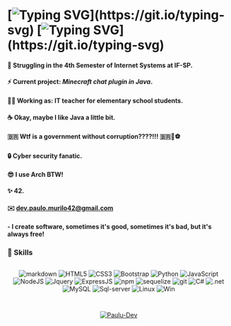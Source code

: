 # [![Typing SVG](https://readme-typing-svg.herokuapp.com?font=Sono&duration=1000&pause=15000&color=5BF000&width=500&lines=Hello+World!+Welcome!)](https://git.io/typing-svg) [![Typing SVG](https://readme-typing-svg.herokuapp.com?font=Sono&duration=2000&pause=15000&color=5BF000&width=500&lines=I'm+someone+who+loves+IT.)](https://git.io/typing-svg)

#### 📝 Struggling in the 4th Semester of Internet Systems at IF-SP.
#### ⚡ Current project: *Minecraft chat plugin in Java*.
#### 👨‍🏫 Working as: IT teacher for elementary school students.
#### ☕ Okay, maybe I like Java a little bit.
#### 🇧🇷 Wtf is a government without corruption????!!! 🇧🇷🦜⚽
#### 🔒 Cyber security fanatic.
#### 😎 I use Arch BTW!
#### ✨️ 42.

#### ✉️ dev.paulo.murilo42@gmail.com 
#### - I create software, sometimes it's good, sometimes it's bad, but it's always free!

### 💫 Skills 

<div align='center'>
 
<img src="https://user-images.githubusercontent.com/73097560/115834477-dbab4500-a447-11eb-908a-139a6edaec5c.gif" alt="">
<p><img src="https://img.shields.io/badge/Markdown-000000?style=for-the-badge&logo=markdown&logoColor=white" alt="markdown"> 
<img src="https://img.shields.io/badge/HTML5-E34F26?style=for-the-badge&logo=html5&logoColor=white" alt="HTML5"> 
<img src="https://img.shields.io/badge/CSS3-1572B6?style=for-the-badge&logo=css3&logoColor=white" alt="CSS3"> 
<img src="https://img.shields.io/badge/Bootstrap-563D7C?style=for-the-badge&logo=bootstrap&logoColor=white" alt="Bootstrap"> 
<img src="https://img.shields.io/badge/Python-3776AB?style=for-the-badge&logo=python&logoColor=white" alt="Python">
<img src="https://img.shields.io/badge/JavaScript-F7DF1E?style=for-the-badge&logo=javascript&logoColor=black" alt="JavaScript">
<img src="https://img.shields.io/badge/Node.js-43853D?style=for-the-badge&logo=node.js&logoColor=white" alt="NodeJS"> 
<img src="https://img.shields.io/badge/jQuery-0769AD?style=for-the-badge&logo=jquery&logoColor=white" alt="Jquery">
<img src="https://img.shields.io/badge/Express.js-404D59?style=for-the-badge" alt="ExpressJS"> 
<img src="https://img.shields.io/badge/NPM-%23000000.svg?style=for-the-badge&logo=npm&logoColor=white" alt="npm">
<img src="https://img.shields.io/badge/Sequelize-52B0E7?style=for-the-badge&logo=Sequelize&logoColor=white" alt="sequelize">
<img src="https://img.shields.io/badge/git-%23F05033.svg?style=for-the-badge&logo=git&logoColor=white" alt="git">
<img src="https://img.shields.io/badge/C%23-777BB4?style=for-the-badge&logo=c-sharp&logoColor=white" alt="C#">
<img src="https://img.shields.io/badge/.NET-5C2D91?style=for-the-badge&logo=.net&logoColor=white" alt=".net">
<img src="https://img.shields.io/badge/MySQL-00000F?style=for-the-badge&logo=mysql&logoColor=white" alt="MySQL">
<img src="https://img.shields.io/badge/SQL_Server-CC2927?style=for-the-badge&logo=microsoft-sql-server&logoColor=white" alt="Sql-server">
<img src="https://img.shields.io/badge/Linux-FFFAFA?style=for-the-badge&logo=linux&logoColor=black" alt="Linux">
<img src="https://img.shields.io/badge/Windows-017AD7?style=for-the-badge&logo=windows&logoColor=white" alt="Win"></p>
</div>

<img src="https://user-images.githubusercontent.com/73097560/115834477-dbab4500-a447-11eb-908a-139a6edaec5c.gif" alt="">
 

<div align='center'>
<p><a href="[https://github.com/Paulo-Murilo-Dev](https://github-readme-stats.vercel.app/api?username=Paulo-Murilo-Dev&show_icons=true&theme=dracula&include_all_commits=true&count_private=tru)"><img src="https://github-readme-stats.vercel.app/api?username=Paulo-Murilo-Dev&show_icons=true&theme=dracula&include_all_commits=true&count_private=true" alt="">
 
 <img src="https://github-readme-stats.vercel.app/api/top-langs/?username=Paulo-Murilo-Dev&layout=compact&langs_count=7&theme=dark" alt="Paulu-Dev"></a></p>
</div>
<!--


   (  )   (   )  )
     ) (   )  (  (
     ( )  (    ) )
     _____________
    <_____________> ___
    |             |/ _ \\
    |               | | |
    |               |_| |
 ___|             |\\___/
\\    \\___________/    \\
 \\_____________________/
-->

